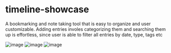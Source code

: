 # timeline-showcase
A bookmarking and note taking tool that is easy to organize and user customizable. Adding entries involes categorizing them and searching them up is effortless, since user is able to filter all entries by date, type, tags etc

![image](https://github.com/user-attachments/assets/e36fcf92-afb6-49fc-af3b-f2225381599a)
![image](https://github.com/user-attachments/assets/e6e20104-3be5-47aa-b113-e8ce3e4934a7)
![image](https://github.com/user-attachments/assets/202185a3-817d-4f20-bd4c-e2c33b89b2ca)
